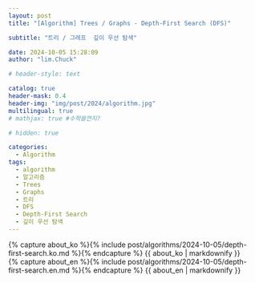 ```yaml
---
layout: post
title: "[Algorithm] Trees / Graphs - Depth-First Search (DFS)"

subtitle: "트리 / 그레프  깊이 우선 탐색"

date: 2024-10-05 15:28:09
author: "lim.Chuck"

# header-style: text

catalog: true
header-mask: 0.4
header-img: "img/post/2024/algorithm.jpg"
multilingual: true
# mathjax: true #수학쓸껀지?

# hidden: true

categories:
  - Algorithm
tags:
  - algorithm
  - 알고리즘
  - Trees
  - Graphs
  - 트리
  - DFS
  - Depth-First Search
  - 깊이 우선 탐색
---
```


<div class="ko post-container">
    {% capture about_ko %}{% include post/algorithms/2024-10-05/depth-first-search.ko.md %}{% endcapture %}
    {{ about_ko | markdownify }}
</div>
<div class="en post-container">
    {% capture about_en %}{% include post/algorithms/2024-10-05/depth-first-search.en.md %}{% endcapture %}
    {{ about_en | markdownify }}
</div>
